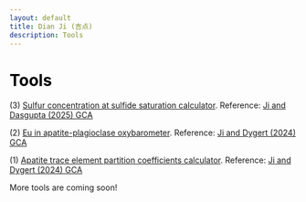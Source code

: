 ```yaml
---
layout: default
title: Dian Ji (吉点)
description: Tools
---
```


# <span style="color:black">Tools</span>
 
(3) <a href="https://dian01811.github.io/files/SCSS calculators.xlsx" download>Sulfur concentration at sulfide saturation calculator</a>. Reference: [Ji and Dasgupta (2025) GCA](https://doi.org/10.1016/j.gca.2025.02.019)

(2) <a href="https://dian01811.github.io/files/fO2_calculator_apatite.xlsx" download>Eu in apatite-plagioclase oxybarometer</a>. Reference: [Ji and Dygert (2024) GCA](https://doi.org/10.1016/j.gca.2023.11.004)

(1) <a href="https://dian01811.github.io/files/Apatite_calculator.xlsx" download>Apatite trace element partition coefficients calculator</a>. Reference: [Ji and Dygert (2024) GCA](https://doi.org/10.1016/j.gca.2023.11.004)

More tools are coming soon!
